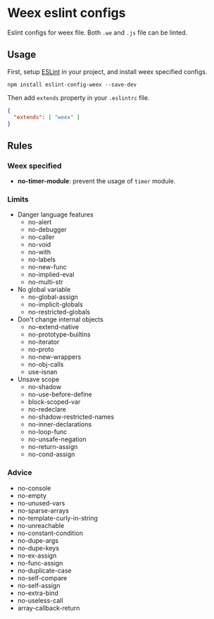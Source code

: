 # Weex eslint configs

Eslint configs for weex file. Both `.we` and `.js` file can be linted.

## Usage

First, setup [ESLint](http://eslint.org/) in your project, and install weex specified configs.

```
npm install eslint-config-weex --save-dev
```

Then add `extends` property in your `.eslintrc` file.

```json
{
  "extends": [ "weex" ]
}
```

## Rules

### Weex specified

  + **no-timer-module**: prevent the usage of `timer` module.

### Limits

  + Danger language features
    + no-alert
    + no-debugger
    + no-caller
    + no-void
    + no-with
    + no-labels
    + no-new-func
    + no-implied-eval
    + no-multi-str
  + No global variable
    + no-global-assign
    + no-implicit-globals
    + no-restricted-globals
  + Don't change internal objects
    + no-extend-native
    + no-prototype-builtins
    + no-iterator
    + no-proto
    + no-new-wrappers
    + no-obj-calls
    + use-isnan
  + Unsave scope
    + no-shadow
    + no-use-before-define
    + block-scoped-var
    + no-redeclare
    + no-shadow-restricted-names
    + no-inner-declarations
    + no-loop-func
    + no-unsafe-negation
    + no-return-assign
    + no-cond-assign

### Advice

  + no-console
  + no-empty
  + no-unused-vars
  + no-sparse-arrays
  + no-template-curly-in-string
  + no-unreachable
  + no-constant-condition
  + no-dupe-args
  + no-dupe-keys
  + no-ex-assign
  + no-func-assign
  + no-duplicate-case
  + no-self-compare
  + no-self-assign
  + no-extra-bind
  + no-useless-call
  + array-callback-return
